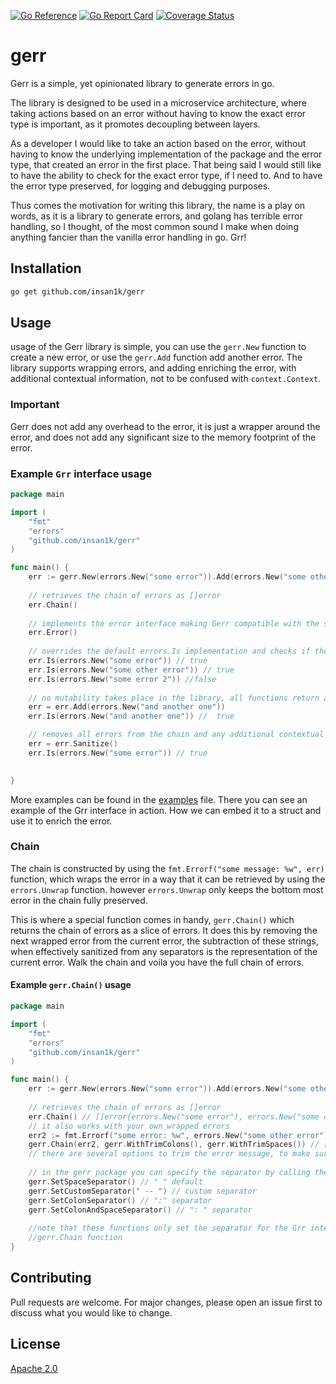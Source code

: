 [![Go Reference](https://pkg.go.dev/badge/github.com/insan1k/gerr.svg)](https://pkg.go.dev/github.com/insan1k/gerr)
[![Go Report Card](https://goreportcard.com/badge/github.com/insan1k/gerr)](https://goreportcard.com/report/github.com/insan1k/gerr)
[![Coverage Status](https://coveralls.io/repos/github/insan1k/gerr/badge.svg?branch=main)](https://coveralls.io/github/insan1k/gerr?branch=main)
# gerr
Gerr is a simple, yet opinionated library to generate errors in go. 

The library is designed to be used in a microservice architecture, where
taking actions based on an error without having to know the exact error type is important, as it promotes decoupling
between layers. 

As a developer I would like to take an action based on the error, without having to know
the underlying implementation of the package and the error type, that created an error in the first place.
That being said I would still like to have the ability to check for the exact error type, if I need to. And to have the 
error type preserved, for logging and debugging purposes. 

Thus comes the motivation for writing this library, the name is a play on words, as it is a library to generate errors, 
and golang has terrible error handling, so I thought, of the most common sound I make when doing anything fancier than 
the vanilla error handling in go. Grr!

## Installation
```bash
go get github.com/insan1k/gerr
```

## Usage
usage of the Gerr library is simple, you can use the `gerr.New` function to create a new error, or use the `gerr.Add` 
function add another error. The library supports wrapping errors, and adding enriching the error, with additional 
contextual information, not to be confused with `context.Context`.

### Important
Gerr does not add any overhead to the error, it is just a wrapper around the error, and does not add any significant 
size to the memory footprint of the error.   

### Example `Grr` interface usage
```go
package main

import (
    "fmt"
    "errors"
    "github.com/insan1k/gerr"
)

func main() {
    err := gerr.New(errors.New("some error")).Add(errors.New("some other error"))
	
	// retrieves the chain of errors as []error
	err.Chain()
	
	// implements the error interface making Gerr compatible with the standard library
	err.Error()
	
	// overrides the default errors.Is implementation and checks if the error is present in the chain 
	err.Is(errors.New("some error")) // true
	err.Is(errors.New("some other error")) // true
	err.Is(errors.New("some error 2")) //false 
	
	// no mutability takes place in the library, all functions return a new instance of the error
	err = err.Add(errors.New("and another one"))
	err.Is(errors.New("and another one")) //  true

	// removes all errors from the chain and any additional contextual information
	err = err.Sanitize()
	err.Is(errors.New("some error")) // true
    

}
```
More examples can be found in the [examples](github.com/insan1k/gerr/example_test.go) file.
There you can see an example of the Grr interface in action. How we can embed it to a struct and use it to enrich the 
error.

### Chain
The chain is constructed by using the `fmt.Errorf("some message: %w", err)` function, which wraps the error in a way 
that it can be retrieved by using the `errors.Unwrap` function.
however `errors.Unwrap` only keeps the bottom most error in the chain fully preserved. 

This is where a special function comes in handy, `gerr.Chain()` which returns the chain of errors as a slice of errors.
It does this by removing the next wrapped error from the current error, the subtraction of these strings, when 
effectively sanitized from any separators is the representation of the current error. Walk the chain and voila you have
the full chain of errors.
#### Example `gerr.Chain()` usage
```go
package main

import (
    "fmt"
    "errors"
    "github.com/insan1k/gerr"
)

func main() {
    err := gerr.New(errors.New("some error")).Add(errors.New("some other error"))
    
    // retrieves the chain of errors as []error
    err.Chain() // []error{errors.New("some error"), errors.New("some other error")}
	// it also works with your own wrapped errors
	err2 := fmt.Errorf("some error: %w", errors.New("some other error")) // some error: some other error
	gerr.Chain(err2, gerr.WithTrimColons(), gerr.WithTrimSpaces()) // []error{"some error", "some other error"}
	// there are several options to trim the error message, to make sure we accurately retrieve each individual error
	
	// in the gerr package you can specify the separator by calling the following function
	gerr.SetSpaceSeparator() // " " default
	gerr.SetCustomSeparator(" -- ") // custom separator
	gerr.SetColonSeparator() // ":" separator
	gerr.SetColonAndSpaceSeparator() // ": " separator
	
	//note that these functions only set the separator for the Grr interface, and do not affect the underlying 
	//gerr.Chain function
}
```

## Contributing
Pull requests are welcome. For major changes, please open an issue first to discuss what you would like to change.

## License
[Apache 2.0](github.com/insan1k/gerr/blob/main/LICENSE)